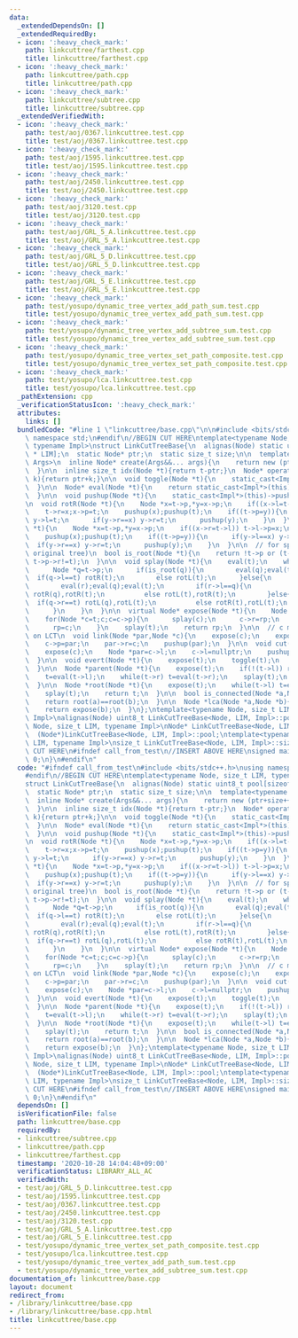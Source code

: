 ```yaml
---
data:
  _extendedDependsOn: []
  _extendedRequiredBy:
  - icon: ':heavy_check_mark:'
    path: linkcuttree/farthest.cpp
    title: linkcuttree/farthest.cpp
  - icon: ':heavy_check_mark:'
    path: linkcuttree/path.cpp
    title: linkcuttree/path.cpp
  - icon: ':heavy_check_mark:'
    path: linkcuttree/subtree.cpp
    title: linkcuttree/subtree.cpp
  _extendedVerifiedWith:
  - icon: ':heavy_check_mark:'
    path: test/aoj/0367.linkcuttree.test.cpp
    title: test/aoj/0367.linkcuttree.test.cpp
  - icon: ':heavy_check_mark:'
    path: test/aoj/1595.linkcuttree.test.cpp
    title: test/aoj/1595.linkcuttree.test.cpp
  - icon: ':heavy_check_mark:'
    path: test/aoj/2450.linkcuttree.test.cpp
    title: test/aoj/2450.linkcuttree.test.cpp
  - icon: ':heavy_check_mark:'
    path: test/aoj/3120.test.cpp
    title: test/aoj/3120.test.cpp
  - icon: ':heavy_check_mark:'
    path: test/aoj/GRL_5_A.linkcuttree.test.cpp
    title: test/aoj/GRL_5_A.linkcuttree.test.cpp
  - icon: ':heavy_check_mark:'
    path: test/aoj/GRL_5_D.linkcuttree.test.cpp
    title: test/aoj/GRL_5_D.linkcuttree.test.cpp
  - icon: ':heavy_check_mark:'
    path: test/aoj/GRL_5_E.linkcuttree.test.cpp
    title: test/aoj/GRL_5_E.linkcuttree.test.cpp
  - icon: ':heavy_check_mark:'
    path: test/yosupo/dynamic_tree_vertex_add_path_sum.test.cpp
    title: test/yosupo/dynamic_tree_vertex_add_path_sum.test.cpp
  - icon: ':heavy_check_mark:'
    path: test/yosupo/dynamic_tree_vertex_add_subtree_sum.test.cpp
    title: test/yosupo/dynamic_tree_vertex_add_subtree_sum.test.cpp
  - icon: ':heavy_check_mark:'
    path: test/yosupo/dynamic_tree_vertex_set_path_composite.test.cpp
    title: test/yosupo/dynamic_tree_vertex_set_path_composite.test.cpp
  - icon: ':heavy_check_mark:'
    path: test/yosupo/lca.linkcuttree.test.cpp
    title: test/yosupo/lca.linkcuttree.test.cpp
  _pathExtension: cpp
  _verificationStatusIcon: ':heavy_check_mark:'
  attributes:
    links: []
  bundledCode: "#line 1 \"linkcuttree/base.cpp\"\n\n#include <bits/stdc++.h>\nusing\
    \ namespace std;\n#endif\n//BEGIN CUT HERE\ntemplate<typename Node, size_t LIM,\
    \ typename Impl>\nstruct LinkCutTreeBase{\n  alignas(Node) static uint8_t pool[sizeof(Node)\
    \ * LIM];\n  static Node* ptr;\n  static size_t size;\n\n  template<typename...\
    \ Args>\n  inline Node* create(Args&&... args){\n    return new (ptr+size++) Node(std::forward<Args>(args)...);\n\
    \  }\n\n  inline size_t idx(Node *t){return t-ptr;}\n  Node* operator[](size_t\
    \ k){return ptr+k;}\n\n  void toggle(Node *t){\n    static_cast<Impl*>(this)->toggle(t);\n\
    \  }\n\n  Node* eval(Node *t){\n    return static_cast<Impl*>(this)->eval(t);\n\
    \  }\n\n  void pushup(Node *t){\n    static_cast<Impl*>(this)->pushup(t);\n  }\n\
    \n  void rotR(Node *t){\n    Node *x=t->p,*y=x->p;\n    if((x->l=t->r)) t->r->p=x;\n\
    \    t->r=x;x->p=t;\n    pushup(x);pushup(t);\n    if((t->p=y)){\n      if(y->l==x)\
    \ y->l=t;\n      if(y->r==x) y->r=t;\n      pushup(y);\n    }\n  }\n\n  void rotL(Node\
    \ *t){\n    Node *x=t->p,*y=x->p;\n    if((x->r=t->l)) t->l->p=x;\n    t->l=x;x->p=t;\n\
    \    pushup(x);pushup(t);\n    if((t->p=y)){\n      if(y->l==x) y->l=t;\n    \
    \  if(y->r==x) y->r=t;\n      pushup(y);\n    }\n  }\n\n  // for splay tree (not\
    \ original tree)\n  bool is_root(Node *t){\n    return !t->p or (t->p->l!=t and\
    \ t->p->r!=t);\n  }\n\n  void splay(Node *t){\n    eval(t);\n    while(!is_root(t)){\n\
    \      Node *q=t->p;\n      if(is_root(q)){\n        eval(q);eval(t);\n      \
    \  if(q->l==t) rotR(t);\n        else rotL(t);\n      }else{\n        auto *r=q->p;\n\
    \        eval(r);eval(q);eval(t);\n        if(r->l==q){\n          if(q->l==t)\
    \ rotR(q),rotR(t);\n          else rotL(t),rotR(t);\n        }else{\n        \
    \  if(q->r==t) rotL(q),rotL(t);\n          else rotR(t),rotL(t);\n        }\n\
    \      }\n    }\n  }\n\n  virtual Node* expose(Node *t){\n    Node *rp=nullptr;\n\
    \    for(Node *c=t;c;c=c->p){\n      splay(c);\n      c->r=rp;\n      pushup(c);\n\
    \      rp=c;\n    }\n    splay(t);\n    return rp;\n  }\n\n  // c must be root\
    \ on LCT\n  void link(Node *par,Node *c){\n    expose(c);\n    expose(par);\n\
    \    c->p=par;\n    par->r=c;\n    pushup(par);\n  }\n\n  void cut(Node *c){\n\
    \    expose(c);\n    Node *par=c->l;\n    c->l=nullptr;\n    pushup(c);\n    par->p=nullptr;\n\
    \  }\n\n  void evert(Node *t){\n    expose(t);\n    toggle(t);\n    eval(t);\n\
    \  }\n\n  Node *parent(Node *t){\n    expose(t);\n    if(!(t->l)) return nullptr;\n\
    \    t=eval(t->l);\n    while(t->r) t=eval(t->r);\n    splay(t);\n    return t;\n\
    \  }\n\n  Node *root(Node *t){\n    expose(t);\n    while(t->l) t=eval(t->l);\n\
    \    splay(t);\n    return t;\n  }\n\n  bool is_connected(Node *a,Node *b){\n\
    \    return root(a)==root(b);\n  }\n\n  Node *lca(Node *a,Node *b){\n    expose(a);\n\
    \    return expose(b);\n  }\n};\ntemplate<typename Node, size_t LIM, typename\
    \ Impl>\nalignas(Node) uint8_t LinkCutTreeBase<Node, LIM, Impl>::pool[];\ntemplate<typename\
    \ Node, size_t LIM, typename Impl>\nNode* LinkCutTreeBase<Node, LIM, Impl>::ptr=\n\
    \  (Node*)LinkCutTreeBase<Node, LIM, Impl>::pool;\ntemplate<typename Node, size_t\
    \ LIM, typename Impl>\nsize_t LinkCutTreeBase<Node, LIM, Impl>::size=0;\n//END\
    \ CUT HERE\n#ifndef call_from_test\n//INSERT ABOVE HERE\nsigned main(){\n  return\
    \ 0;\n}\n#endif\n"
  code: "#ifndef call_from_test\n#include <bits/stdc++.h>\nusing namespace std;\n\
    #endif\n//BEGIN CUT HERE\ntemplate<typename Node, size_t LIM, typename Impl>\n\
    struct LinkCutTreeBase{\n  alignas(Node) static uint8_t pool[sizeof(Node) * LIM];\n\
    \  static Node* ptr;\n  static size_t size;\n\n  template<typename... Args>\n\
    \  inline Node* create(Args&&... args){\n    return new (ptr+size++) Node(std::forward<Args>(args)...);\n\
    \  }\n\n  inline size_t idx(Node *t){return t-ptr;}\n  Node* operator[](size_t\
    \ k){return ptr+k;}\n\n  void toggle(Node *t){\n    static_cast<Impl*>(this)->toggle(t);\n\
    \  }\n\n  Node* eval(Node *t){\n    return static_cast<Impl*>(this)->eval(t);\n\
    \  }\n\n  void pushup(Node *t){\n    static_cast<Impl*>(this)->pushup(t);\n  }\n\
    \n  void rotR(Node *t){\n    Node *x=t->p,*y=x->p;\n    if((x->l=t->r)) t->r->p=x;\n\
    \    t->r=x;x->p=t;\n    pushup(x);pushup(t);\n    if((t->p=y)){\n      if(y->l==x)\
    \ y->l=t;\n      if(y->r==x) y->r=t;\n      pushup(y);\n    }\n  }\n\n  void rotL(Node\
    \ *t){\n    Node *x=t->p,*y=x->p;\n    if((x->r=t->l)) t->l->p=x;\n    t->l=x;x->p=t;\n\
    \    pushup(x);pushup(t);\n    if((t->p=y)){\n      if(y->l==x) y->l=t;\n    \
    \  if(y->r==x) y->r=t;\n      pushup(y);\n    }\n  }\n\n  // for splay tree (not\
    \ original tree)\n  bool is_root(Node *t){\n    return !t->p or (t->p->l!=t and\
    \ t->p->r!=t);\n  }\n\n  void splay(Node *t){\n    eval(t);\n    while(!is_root(t)){\n\
    \      Node *q=t->p;\n      if(is_root(q)){\n        eval(q);eval(t);\n      \
    \  if(q->l==t) rotR(t);\n        else rotL(t);\n      }else{\n        auto *r=q->p;\n\
    \        eval(r);eval(q);eval(t);\n        if(r->l==q){\n          if(q->l==t)\
    \ rotR(q),rotR(t);\n          else rotL(t),rotR(t);\n        }else{\n        \
    \  if(q->r==t) rotL(q),rotL(t);\n          else rotR(t),rotL(t);\n        }\n\
    \      }\n    }\n  }\n\n  virtual Node* expose(Node *t){\n    Node *rp=nullptr;\n\
    \    for(Node *c=t;c;c=c->p){\n      splay(c);\n      c->r=rp;\n      pushup(c);\n\
    \      rp=c;\n    }\n    splay(t);\n    return rp;\n  }\n\n  // c must be root\
    \ on LCT\n  void link(Node *par,Node *c){\n    expose(c);\n    expose(par);\n\
    \    c->p=par;\n    par->r=c;\n    pushup(par);\n  }\n\n  void cut(Node *c){\n\
    \    expose(c);\n    Node *par=c->l;\n    c->l=nullptr;\n    pushup(c);\n    par->p=nullptr;\n\
    \  }\n\n  void evert(Node *t){\n    expose(t);\n    toggle(t);\n    eval(t);\n\
    \  }\n\n  Node *parent(Node *t){\n    expose(t);\n    if(!(t->l)) return nullptr;\n\
    \    t=eval(t->l);\n    while(t->r) t=eval(t->r);\n    splay(t);\n    return t;\n\
    \  }\n\n  Node *root(Node *t){\n    expose(t);\n    while(t->l) t=eval(t->l);\n\
    \    splay(t);\n    return t;\n  }\n\n  bool is_connected(Node *a,Node *b){\n\
    \    return root(a)==root(b);\n  }\n\n  Node *lca(Node *a,Node *b){\n    expose(a);\n\
    \    return expose(b);\n  }\n};\ntemplate<typename Node, size_t LIM, typename\
    \ Impl>\nalignas(Node) uint8_t LinkCutTreeBase<Node, LIM, Impl>::pool[];\ntemplate<typename\
    \ Node, size_t LIM, typename Impl>\nNode* LinkCutTreeBase<Node, LIM, Impl>::ptr=\n\
    \  (Node*)LinkCutTreeBase<Node, LIM, Impl>::pool;\ntemplate<typename Node, size_t\
    \ LIM, typename Impl>\nsize_t LinkCutTreeBase<Node, LIM, Impl>::size=0;\n//END\
    \ CUT HERE\n#ifndef call_from_test\n//INSERT ABOVE HERE\nsigned main(){\n  return\
    \ 0;\n}\n#endif\n"
  dependsOn: []
  isVerificationFile: false
  path: linkcuttree/base.cpp
  requiredBy:
  - linkcuttree/subtree.cpp
  - linkcuttree/path.cpp
  - linkcuttree/farthest.cpp
  timestamp: '2020-10-28 14:04:48+09:00'
  verificationStatus: LIBRARY_ALL_AC
  verifiedWith:
  - test/aoj/GRL_5_D.linkcuttree.test.cpp
  - test/aoj/1595.linkcuttree.test.cpp
  - test/aoj/0367.linkcuttree.test.cpp
  - test/aoj/2450.linkcuttree.test.cpp
  - test/aoj/3120.test.cpp
  - test/aoj/GRL_5_A.linkcuttree.test.cpp
  - test/aoj/GRL_5_E.linkcuttree.test.cpp
  - test/yosupo/dynamic_tree_vertex_set_path_composite.test.cpp
  - test/yosupo/lca.linkcuttree.test.cpp
  - test/yosupo/dynamic_tree_vertex_add_path_sum.test.cpp
  - test/yosupo/dynamic_tree_vertex_add_subtree_sum.test.cpp
documentation_of: linkcuttree/base.cpp
layout: document
redirect_from:
- /library/linkcuttree/base.cpp
- /library/linkcuttree/base.cpp.html
title: linkcuttree/base.cpp
---
```

